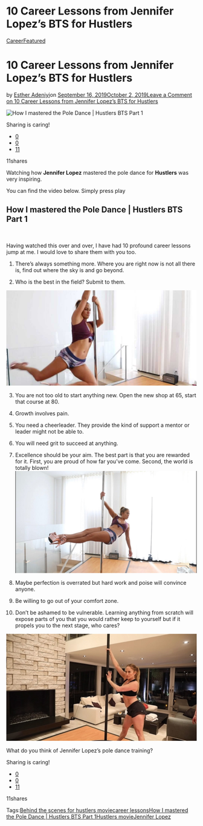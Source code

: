 # 10 Career Lessons from Jennifer Lopez’s BTS for Hustlers

[Career](https://estheradeniyi.com/category/career/)[Featured](https://estheradeniyi.com/category/featured/)
# 10 Career Lessons from Jennifer Lopez&#x2019;s BTS for Hustlers

by [Esther Adeniyi](https://estheradeniyi.com/author/esther-adeniyi/)on [September 16, 2019October 2, 2019](https://estheradeniyi.com/career-lessons-from-jennifer-lopezs-bts-for-hustlers/)[Leave a Comment on 10 Career Lessons from Jennifer Lopez&#x2019;s BTS for Hustlers](https://estheradeniyi.com/career-lessons-from-jennifer-lopezs-bts-for-hustlers/#respond)

![How I mastered the Pole Dance | Hustlers BTS Part 1](https://estheradeniyi.com/wp-content/uploads/2019/09/How-I-mastered-the-Pole-Dance-_-Hustlers-BTS-Part-1-800x540.png)

Sharing is caring!

- [0](https://www.facebook.com/sharer/sharer.php?u=https%3A%2F%2Festheradeniyi.com%2Fcareer-lessons-from-jennifer-lopezs-bts-for-hustlers%2F&amp;t=10%20Career%20Lessons%20from%20Jennifer%20Lopez%27s%20BTS%20for%20Hustlers)
- [0](https://twitter.com/intent/tweet?text=10%20Career%20Lessons%20from%20Jennifer%20Lopez%27s%20BTS%20for%20Hustlers&amp;url=https%3A%2F%2Festheradeniyi.com%2Fcareer-lessons-from-jennifer-lopezs-bts-for-hustlers%2F)
- [11](#)

11shares

Watching how **Jennifer Lopez** mastered the pole dance for **Hustlers** was very inspiring.

You can find the video below. Simply press play

## How I mastered the Pole Dance | Hustlers BTS Part 1

&#xA0;

Having watched this over and over, I have had 10 profound career lessons jump at me. I would love to share them with you too.

1. There&#x2019;s always something more. Where you are right now is not all there is, find out where the sky is and go beyond.

2. Who is the best in the field? Submit to them.

![pole dancing by Jennifer Lopez](images\jennifer-lopez-youtube-hustlers-movie.jpg)

3. You are not too old to start anything new. Open the new shop at 65, start that course at 80.

4. Growth involves pain.

5. You need a cheerleader. They provide the kind of support a mentor or leader might not be able to.

6. You will need grit to succeed at anything.

7. Excellence should be your aim. The best part is that you are rewarded for it. First, you are proud of how far you&#x2019;ve come. Second, the world is totally blown!![Jennifer Lopez&apos;s pole dancing](images\maxresdefault.jpg)

8. Maybe perfection is overrated but hard work and poise will convince anyone.

9. Be willing to go out of your comfort zone.

10. Don&#x2019;t be ashamed to be vulnerable. Learning anything from scratch will expose parts of you that you would rather keep to yourself but if it propels you to the next stage, who cares?

![](images\00-story-image-j-lo-pole-dance.jpg)

What do you think of Jennifer Lopez&#x2019;s pole dance training?

Sharing is caring!

- [0](https://www.facebook.com/sharer/sharer.php?u=https%3A%2F%2Festheradeniyi.com%2Fcareer-lessons-from-jennifer-lopezs-bts-for-hustlers%2F&amp;t=10%20Career%20Lessons%20from%20Jennifer%20Lopez%27s%20BTS%20for%20Hustlers)
- [0](https://twitter.com/intent/tweet?text=10%20Career%20Lessons%20from%20Jennifer%20Lopez%27s%20BTS%20for%20Hustlers&amp;url=https%3A%2F%2Festheradeniyi.com%2Fcareer-lessons-from-jennifer-lopezs-bts-for-hustlers%2F)
- [11](#)

11shares

Tags:[Behind the scenes for hustlers movie](https://estheradeniyi.com/tag/behind-the-scenes-for-hustlers-movie/)[career lessons](https://estheradeniyi.com/tag/career-lessons/)[How I mastered the Pole Dance | Hustlers BTS Part 1](https://estheradeniyi.com/tag/how-i-mastered-the-pole-dance-hustlers-bts-part-1/)[Hustlers movie](https://estheradeniyi.com/tag/hustlers-movie/)[Jennifer Lopez](https://estheradeniyi.com/tag/jennifer-lopez/)